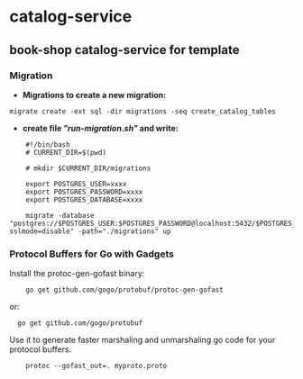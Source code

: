 # catalog-service
## book-shop catalog-service for template

### Migration
* **Migrations to create a new migration:**
```
migrate create -ext sql -dir migrations -seq create_catalog_tables
```

* **create file *"run-migration.sh"* and write:**
```
    #!/bin/bash
    # CURRENT_DIR=$(pwd)

    # mkdir $CURRENT_DIR/migrations

    export POSTGRES_USER=xxxx
    export POSTGRES_PASSWORD=xxxx
    export POSTGRES_DATABASE=xxxx

    migrate -database "postgres://$POSTGRES_USER:$POSTGRES_PASSWORD@localhost:5432/$POSTGRES_DATABASE?sslmode=disable" -path="./migrations" up
```
### Protocol Buffers for Go with Gadgets
Install the protoc-gen-gofast binary:
```
    go get github.com/gogo/protobuf/protoc-gen-gofast
```
or:
```
  go get github.com/gogo/protobuf
```
Use it to generate faster marshaling and unmarshaling go code for your protocol buffers.
```
    protoc --gofast_out=. myproto.proto
```